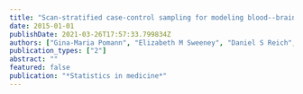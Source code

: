 ```yaml
---
title: "Scan-stratified case-control sampling for modeling blood--brain barrier integrity in multiple sclerosis"
date: 2015-01-01
publishDate: 2021-03-26T17:57:33.799834Z
authors: ["Gina-Maria Pomann", "Elizabeth M Sweeney", "Daniel S Reich", "Ana-Maria Staicu", "Russell T Shinohara"]
publication_types: ["2"]
abstract: ""
featured: false
publication: "*Statistics in medicine*"
---
```



